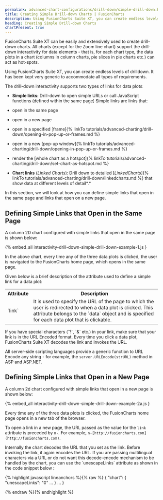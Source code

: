 ```yaml
---
permalink: advanced-chart-configurations/drill-down/simple-drill-down.html
title: Creating Simple Drill-down Charts | FusionCharts
description: Using FusionCharts Suite XT, you can create endless levels of drilldown. It has been kept very generic to accommodate all types of requirements.
heading: Creating Simple Drill-down Charts
chartPresent: true
---
```


FusionCharts Suite XT can be easily and extensively used to create drill-down charts. All charts (except for the Zoom line chart) support the drill-down interactivity for data elements - that is, for each chart type, the data plots in a chart (columns in column charts, pie slices in pie charts etc.) can act as hot-spots.

Using FusionCharts Suite XT, you can create endless levels of drilldown. It has been kept very generic to accommodate all types of requirements.

The drill-down interactivity supports two types of links for data plots:

* **Simple links**: Drill-down to open simple URLs or call JavaScript functions (defined within the same page)
Simple links are links that:

* open in the same page

* open in a new page

* open in a specified [frame]{% linkTo tutorials/advanced-charting/drill-down/opening-in-pop-up-or-frames.md %}

* open in a new [pop-up window]{% linkTo tutorials/advanced-charting/drill-down/opening-in-pop-up-or-frames.md %}

* render the [whole chart as a hotspot]{% linkTo tutorials/advanced-charting/drill-down/set-chart-as-hotspot.md %}

* **Chart links** (*Linked Charts*): Drill down to detailed [*LinkedCharts*]{% linkTo tutorials/advanced-charting/drill-down/linkedcharts.md %} that show data at different levels of detail*.*

In this section, we will look at how you can define simple links that open in the same page and links that open on a new page.

## Defining Simple Links that Open in the Same Page

A column 2D chart configured with simple links that open in the same page is shown below:

{% embed_all interactivity-drill-down-simple-drill-down-example-1.js }

In the above chart, every time any of the three data plots is clicked, the user is navigated to the FusionCharts home page, which opens in the same page.

Given below is a brief description of the attribute used to define a simple link for a data plot:

<table>
  <tr>
    <th>Attribute</th>
    <th>Description</th>
  </tr>
  <tr>
    <td>`link`
</td>
    <td>It is used to specify the URL of the page to which the user is redirected to when a data plot is clicked. This attribute belongs to the `data` object and is specified for each data plot that is clickable.</td>
  </tr>
</table>






<p class="text-info"> If you have special characters (`?`, `&` etc.) in your link, make sure that your link is in the URL Encoded format. Every time you click a data plot, FusionCharts Suite XT decodes the link and invokes the URL.

All server-side scripting languages provide a generic function to URL Encode any string - for example, the `server.URLEncode(strURL)` method in ASP and ASP.NET.</p>

## Defining Simple Links that Open in a New Page

A column 2d chart configured with simple links that open in a new page is shown below:

{% embed_all interactivity-drill-down-simple-drill-down-example-2a.js }

Every time any of the three data plots is clicked, the FusionCharts home page opens in a new tab of the browser.

To open a link in a new page, the URL passed as the value for the `link` attribute is preceded by `n-`. For example, `n-[http://fusioncharts.com](http://fusioncharts.com)`.





<p class="text-info">Internally the chart decodes the URL that you set as the link. Before invoking the link, it again encodes the URL. If you are passing multilingual characters via a URL or do not want this decode-encode mechanism to be handled by the chart, you can use the `unescapeLinks` attribute as shown in the code snippet below :

{% highlight javascript lineanchors %}{% raw %}
{
    "chart": {
        "unescapeLinks": "0"
        ...
    }
    ...
}


{% endraw %}{% endhighlight %}

</p>